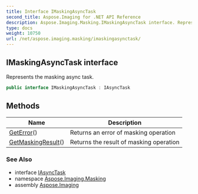 ```yaml
---
title: Interface IMaskingAsyncTask
second_title: Aspose.Imaging for .NET API Reference
description: Aspose.Imaging.Masking.IMaskingAsyncTask interface. Represents the masking async task
type: docs
weight: 10750
url: /net/aspose.imaging.masking/imaskingasynctask/
---
```

## IMaskingAsyncTask interface

Represents the masking async task.

```csharp
public interface IMaskingAsyncTask : IAsyncTask
```

## Methods

| Name | Description |
| --- | --- |
| [GetError](../../aspose.imaging.masking/imaskingasynctask/geterror/)() | Returns an error of masking operation |
| [GetMaskingResult](../../aspose.imaging.masking/imaskingasynctask/getmaskingresult/)() | Returns the result of masking operation |

### See Also

* interface [IAsyncTask](../../aspose.imaging.asynctask/iasynctask/)
* namespace [Aspose.Imaging.Masking](../../aspose.imaging.masking/)
* assembly [Aspose.Imaging](../../)


